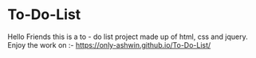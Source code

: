 # To-Do-List
Hello Friends this is a to - do list project made up of html, css and jquery. Enjoy the work on :- https://only-ashwin.github.io/To-Do-List/
